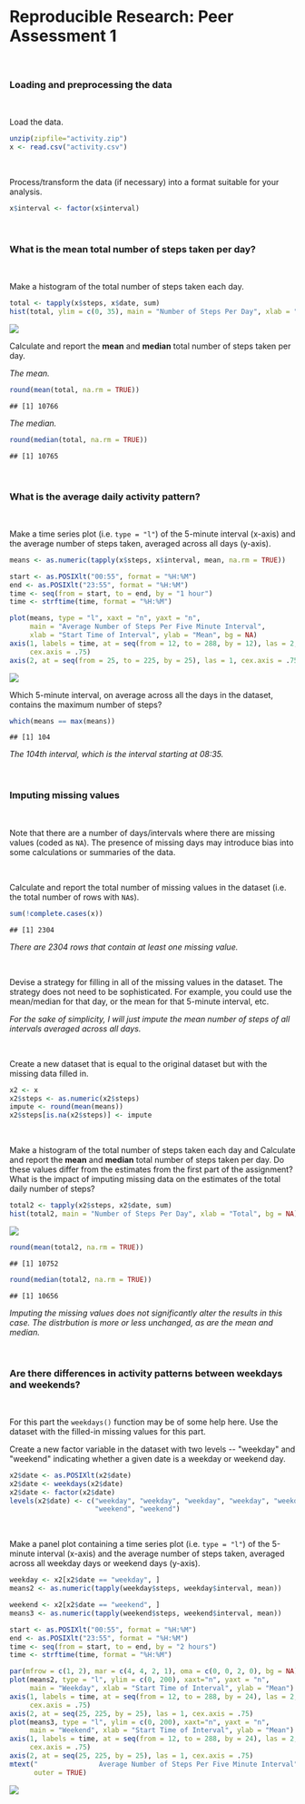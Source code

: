 # Reproducible Research: Peer Assessment 1
<br>

### Loading and preprocessing the data

<br>

Load the data.

```r
unzip(zipfile="activity.zip")
x <- read.csv("activity.csv")
```

<br>

Process/transform the data (if necessary) into a format suitable for your analysis.

```r
x$interval <- factor(x$interval)
```

<br>

### What is the mean total number of steps taken per day?

<br>

Make a histogram of the total number of steps taken each day.

```r
total <- tapply(x$steps, x$date, sum)
hist(total, ylim = c(0, 35), main = "Number of Steps Per Day", xlab = "Total", bg = NA)
```

![](PA1_template_files/figure-html/3-1.png) 

Calculate and report the **mean** and **median** total number of steps taken per day.

*The mean.*

```r
round(mean(total, na.rm = TRUE))
```

```
## [1] 10766
```

*The median.*

```r
round(median(total, na.rm = TRUE))
```

```
## [1] 10765
```

<br>

### What is the average daily activity pattern?

<br>

Make a time series plot (i.e. `type = "l"`) of the 5-minute interval (x-axis) and the average number of steps taken, averaged across all days (y-axis).

```r
means <- as.numeric(tapply(x$steps, x$interval, mean, na.rm = TRUE))

start <- as.POSIXlt("00:55", format = "%H:%M")
end <- as.POSIXlt("23:55", format = "%H:%M")
time <- seq(from = start, to = end, by = "1 hour")
time <- strftime(time, format = "%H:%M")

plot(means, type = "l", xaxt = "n", yaxt = "n",
     main = "Average Number of Steps Per Five Minute Interval",
     xlab = "Start Time of Interval", ylab = "Mean", bg = NA)
axis(1, labels = time, at = seq(from = 12, to = 288, by = 12), las = 2,
     cex.axis = .75)
axis(2, at = seq(from = 25, to = 225, by = 25), las = 1, cex.axis = .75)     
```

![](PA1_template_files/figure-html/6-1.png) 

Which 5-minute interval, on average across all the days in the dataset, contains the maximum number of steps?

```r
which(means == max(means))
```

```
## [1] 104
```

*The 104th interval, which is the interval starting at 08:35.*

<br>

### Imputing missing values

<br>

Note that there are a number of days/intervals where there are missing
values (coded as `NA`). The presence of missing days may introduce
bias into some calculations or summaries of the data.  

<br>

Calculate and report the total number of missing values in the dataset (i.e. the total number of rows with `NA`s).

```r
sum(!complete.cases(x))
```

```
## [1] 2304
```

*There are 2304 rows that contain at least one missing value.*

<br>

Devise a strategy for filling in all of the missing values in the dataset. The strategy does not need to be sophisticated. For example, you could use the mean/median for that day, or the mean for that 5-minute interval, etc.

*For the sake of simplicity, I will just impute the mean number of steps of all intervals averaged across all days.*

<br>

Create a new dataset that is equal to the original dataset but with the missing data filled in.

```r
x2 <- x
x2$steps <- as.numeric(x2$steps)
impute <- round(mean(means))
x2$steps[is.na(x2$steps)] <- impute
```

<br>

Make a histogram of the total number of steps taken each day and Calculate and report the **mean** and **median** total number of steps taken per day. Do these values differ from the estimates from the first part of the assignment? What is the impact of imputing missing data on the estimates of the total daily number of steps?

```r
total2 <- tapply(x2$steps, x2$date, sum)
hist(total2, main = "Number of Steps Per Day", xlab = "Total", bg = NA)
```

![](PA1_template_files/figure-html/10-1.png) 

```r
round(mean(total2, na.rm = TRUE))
```

```
## [1] 10752
```

```r
round(median(total2, na.rm = TRUE))
```

```
## [1] 10656
```

*Imputing the missing values does not significantly alter the results in this case. The distrbution is more or less unchanged, as are the mean and median.*

<br>

### Are there differences in activity patterns between weekdays and weekends?

<br>

For this part the `weekdays()` function may be of some help here. Use
the dataset with the filled-in missing values for this part.

Create a new factor variable in the dataset with two levels -- "weekday" and "weekend" indicating whether a given date is a weekday or weekend day.

```r
x2$date <- as.POSIXlt(x2$date)
x2$date <- weekdays(x2$date)
x2$date <- factor(x2$date)
levels(x2$date) <- c("weekday", "weekday", "weekday", "weekday", "weekday", 
                     "weekend", "weekend")
```

<br>

Make a panel plot containing a time series plot (i.e. `type = "l"`) of the 5-minute interval (x-axis) and the average number of steps taken, averaged across all weekday days or weekend days (y-axis).

```r
weekday <- x2[x2$date == "weekday", ]
means2 <- as.numeric(tapply(weekday$steps, weekday$interval, mean))

weekend <- x2[x2$date == "weekend", ]
means3 <- as.numeric(tapply(weekend$steps, weekend$interval, mean))

start <- as.POSIXlt("00:55", format = "%H:%M")
end <- as.POSIXlt("23:55", format = "%H:%M")
time <- seq(from = start, to = end, by = "2 hours")
time <- strftime(time, format = "%H:%M")

par(mfrow = c(1, 2), mar = c(4, 4, 2, 1), oma = c(0, 0, 2, 0), bg = NA)
plot(means2, type = "l", ylim = c(0, 200), xaxt="n", yaxt = "n",
     main = "Weekday", xlab = "Start Time of Interval", ylab = "Mean")
axis(1, labels = time, at = seq(from = 12, to = 288, by = 24), las = 2,
     cex.axis = .75)
axis(2, at = seq(25, 225, by = 25), las = 1, cex.axis = .75) 
plot(means3, type = "l", ylim = c(0, 200), xaxt="n", yaxt = "n",
     main = "Weekend", xlab = "Start Time of Interval", ylab = "Mean")
axis(1, labels = time, at = seq(from = 12, to = 288, by = 24), las = 2,
     cex.axis = .75)
axis(2, at = seq(25, 225, by = 25), las = 1, cex.axis = .75)
mtext("               Average Number of Steps Per Five Minute Interval",
      outer = TRUE)
```

![](PA1_template_files/figure-html/12-1.png) 
